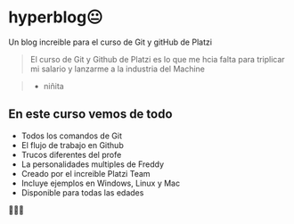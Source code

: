 # hyperblog😐
Un blog increible para el curso de Git y gitHub de Platzi
>El curso de Git y Github de Platzi es lo que me hcia falta para triplicar mi salario y lanzarme a la industria del Machine

> - niñita

## En este curso vemos de todo
* Todos los comandos de Git
* El flujo de trabajo en Github
* Trucos diferentes del profe
* La personalidades multiples de Freddy
* Creado por el increible Platzi Team
* Incluye ejemplos en Windows, Linux y Mac
* Disponible para todas las edades

🎉🎉🎉
